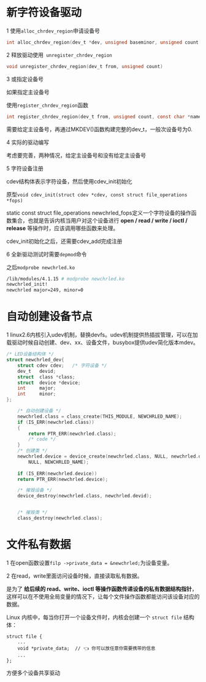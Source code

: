 # 新字符设备驱动

1 使用```alloc_chrdev_region```申请设备号

```c
int alloc_chrdev_region(dev_t *dev, unsigned baseminor, unsigned count,	const char *name)
```

2 释放驱动使用``` unregister_chrdev_region```

```c
void unregister_chrdev_region(dev_t from, unsigned count)
```

3 或指定设备号

如果指定主设备号

使用```register_chrdev_region```函数

```c
int register_chrdev_region(dev_t from, unsigned count, const char *name)
```

需要给定主设备号，再通过MKDEV()函数构建完整的dev_t，一般次设备号为0.

4 实际的驱动编写

考虑要完善，两种情况，给定主设备号和没有给定主设备号

5 字符设备注册

cdev结构体表示字符设备，然后使用cdev_init初始化

原型```void cdev_init(struct cdev *cdev, const struct file_operations *fops)```

static const struct file_operations newchrled_fops定义一个字符设备的操作函数集合，也就是告诉内核当用户对这个设备进行 **open / read / write / ioctl / release** 等操作时，应该调用哪些函数来处理。



cdev_init初始化之后，还需要cdev_add完成注册

6 全新驱动测试时需要```depmod```命令

之后```modprobe newchrled.ko```

```bash
/lib/modules/4.1.15 # modprobe newchrled.ko
newchrled_init!
newchrled major=249, minor=0
```

# 自动创建设备节点

1 linux2.6内核引入udev机制，替换devfs。udev机制提供热插拔管理，可以在加载驱动时候自动创建、dev、xx、设备文件，busybox提供udev简化版本mdev。

```C
/* LED设备结构体 */
struct newchrled_dev{
	struct cdev cdev;	/* 字符设备 */
	dev_t	devid;
	struct	class *class;
	struct	device *device;
	int		major;
	int		minor;
};
```



```C
	/* 自动创建设备 */
	newchrled.class = class_create(THIS_MODULE, NEWCHRLED_NAME);
	if (IS_ERR(newchrled.class))
	{
		return PTR_ERR(newchrled.class);
		/* code */
	}
	/* 创建类 */
	newchrled.device = device_create(newchrled.class, NULL, newchrled.devid, 
		NULL, NEWCHRLED_NAME);
	
	if (IS_ERR(newchrled.device))
	return PTR_ERR(newchrled.device);
```

```C
	/* 摧毁设备 */
	device_destroy(newchrled.class, newchrled.devid);


	/* 摧毁类 */
	class_destroy(newchrled.class);
```



# 文件私有数据

1 在open函数设置```filp ->private_data = &newchrled;```为设备变量。

2 在read，write里面访问设备时候，直接读取私有数据。

是为了 **给后续的 read、write、ioctl 等操作函数传递设备的私有数据结构指针**，这样可以在不使用全局变量的情况下，让每个文件操作函数都能访问该设备对应的数据。

Linux 内核中，每当你打开一个设备文件时，内核会创建一个 `struct file` 结构体：

```
struct file {
    ...
    void *private_data;  // 👈 你可以放任意你需要携带的信息
    ...
};
```

方便多个设备共享驱动 

